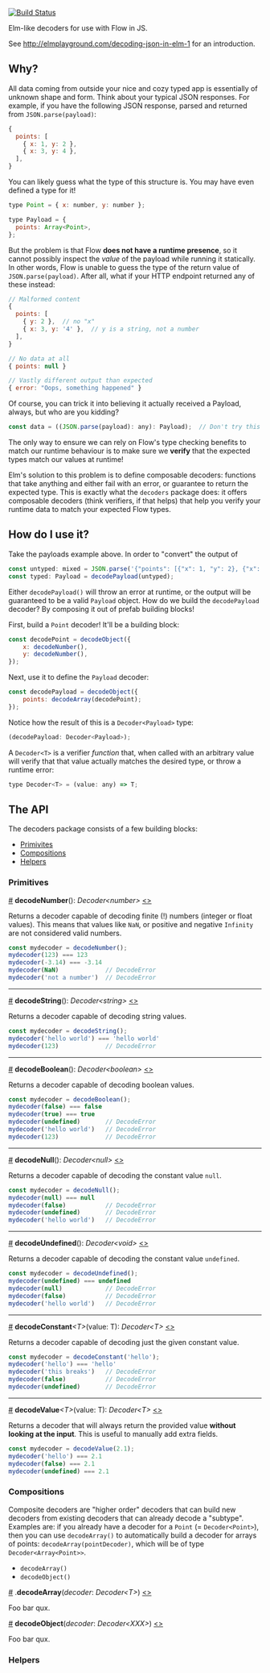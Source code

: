 [![Build Status](https://travis-ci.com/nvie/decoders.svg?token=aq9GGFeH6P9dKDFz65um&branch=master)](https://travis-ci.com/nvie/decoders)

Elm-like decoders for use with Flow in JS.

See http://elmplayground.com/decoding-json-in-elm-1 for an introduction.

## Why?

All data coming from outside your nice and cozy typed app is essentially of
unknown shape and form.  Think about your typical JSON responses.  For example,
if you have the following JSON response, parsed and returned from
`JSON.parse(payload)`:

```javascript
{
  points: [
    { x: 1, y: 2 },
    { x: 3, y: 4 },
  ],
}
```

You can likely guess what the type of this structure is.  You may have even
defined a type for it!

```javascript
type Point = { x: number, y: number };

type Payload = {
  points: Array<Point>,
};
```

But the problem is that Flow **does not have a runtime presence**, so it cannot
possibly inspect the _value_ of the payload while running it statically.  In
other words, Flow is unable to guess the type of the return value of
`JSON.parse(payload)`.  After all, what if your HTTP endpoint returned any of these instead:

```javascript
// Malformed content
{
  points: [
    { y: 2 },  // no "x"
    { x: 3, y: '4' },  // y is a string, not a number
  ],
}

// No data at all
{ points: null }

// Vastly different output than expected
{ error: "Oops, something happened" }
```

Of course, you can trick it into believing it actually received a Payload,
always, but who are you kidding?

```javascript
const data = ((JSON.parse(payload): any): Payload);  // Don't try this at home
```

The only way to ensure we can rely on Flow's type checking benefits to match
our runtime behaviour is to make sure we **verify** that the expected types
match our values at runtime!

Elm's solution to this problem is to define composable decoders: functions that
take anything and either fail with an error, or guarantee to return the
expected type.  This is exactly what the `decoders` package does: it offers
composable decoders (think verifiers, if that helps) that help you verify your
runtime data to match your expected Flow types.


## How do I use it?

Take the payloads example above.  In order to "convert" the output of 

```javascript
const untyped: mixed = JSON.parse('{"points": [{"x": 1, "y": 2}, {"x": 3, "y": 4}]}');
const typed: Payload = decodePayload(untyped);
```

Either `decodePayload()` will throw an error at runtime, or the output will be
guaranteed to be a valid `Payload` object.  How do we build the `decodePayload`
decoder?  By composing it out of prefab building blocks!

First, build a `Point` decoder!  It'll be a building block:

```javascript
const decodePoint = decodeObject({
    x: decodeNumber(),
    y: decodeNumber(),
});
```

Next, use it to define the `Payload` decoder:

```javascript
const decodePayload = decodeObject({
    points: decodeArray(decodePoint);
});
```

Notice how the result of this is a `Decoder<Payload>` type:

```javascript
(decodePayload: Decoder<Payload>);
```

A `Decoder<T>` is a verifier _function_ that, when called with an arbitrary
value will verify that that value actually matches the desired type, or throw
a runtime error:

```javascript
type Decoder<T> = (value: any) => T;
```

## The API

The decoders package consists of a few building blocks:

* [Primivites](#primitives)
* [Compositions](#compositions)
* [Helpers](#helpers)


### Primitives

<a name="decodeNumber" href="#decodeNumber">#</a> <b>decodeNumber</b>(): <i>Decoder&lt;number&gt;</i> [&lt;&gt;](https://github.com/nvie/decoders/blob/master/src/number.js "Source")

Returns a decoder capable of decoding finite (!) numbers (integer or float
values).  This means that values like `NaN`, or positive and negative
`Infinity` are not considered valid numbers.

```javascript
const mydecoder = decodeNumber();
mydecoder(123) === 123
mydecoder(-3.14) === -3.14
mydecoder(NaN)             // DecodeError
mydecoder('not a number')  // DecodeError
```


---

<a name="decodeString" href="#decodeString">#</a> <b>decodeString</b>(): <i>Decoder&lt;string&gt;</i> [&lt;&gt;](https://github.com/nvie/decoders/blob/master/src/string.js "Source")

Returns a decoder capable of decoding string values.

```javascript
const mydecoder = decodeString();
mydecoder('hello world') === 'hello world'
mydecoder(123)             // DecodeError
```


---

<a name="decodeBoolean" href="#decodeBoolean">#</a> <b>decodeBoolean</b>(): <i>Decoder&lt;boolean&gt;</i> [&lt;&gt;](https://github.com/nvie/decoders/blob/master/src/string.js "Source")

Returns a decoder capable of decoding boolean values.

```javascript
const mydecoder = decodeBoolean();
mydecoder(false) === false
mydecoder(true) === true
mydecoder(undefined)       // DecodeError
mydecoder('hello world')   // DecodeError
mydecoder(123)             // DecodeError
```


---

<a name="decodeNull" href="#decodeNull">#</a> <b>decodeNull</b>(): <i>Decoder&lt;null&gt;</i> [&lt;&gt;](https://github.com/nvie/decoders/blob/master/src/constants.js "Source")

Returns a decoder capable of decoding the constant value `null`.

```javascript
const mydecoder = decodeNull();
mydecoder(null) === null
mydecoder(false)           // DecodeError
mydecoder(undefined)       // DecodeError
mydecoder('hello world')   // DecodeError
```


---

<a name="decodeUndefined" href="#decodeUndefined">#</a> <b>decodeUndefined</b>(): <i>Decoder&lt;void&gt;</i> [&lt;&gt;](https://github.com/nvie/decoders/blob/master/src/constants.js "Source")

Returns a decoder capable of decoding the constant value `undefined`.

```javascript
const mydecoder = decodeUndefined();
mydecoder(undefined) === undefined
mydecoder(null)            // DecodeError
mydecoder(false)           // DecodeError
mydecoder('hello world')   // DecodeError
```


---

<a name="decodeConstant" href="#decodeConstant">#</a> <b>decodeConstant</b><i>&lt;T&gt;</i>(value: T): <i>Decoder&lt;T&gt;</i> [&lt;&gt;](https://github.com/nvie/decoders/blob/master/src/constants.js "Source")

Returns a decoder capable of decoding just the given constant value.

```javascript
const mydecoder = decodeConstant('hello');
mydecoder('hello') === 'hello'
mydecoder('this breaks')   // DecodeError
mydecoder(false)           // DecodeError
mydecoder(undefined)       // DecodeError
```


---

<a name="decodeValue" href="#decodeValue">#</a> <b>decodeValue</b><i>&lt;T&gt;</i>(value: T): <i>Decoder&lt;T&gt;</i> [&lt;&gt;](https://github.com/nvie/decoders/blob/master/src/constants.js "Source")

Returns a decoder that will always return the provided value **without looking
at the input**.  This is useful to manually add extra fields.

```javascript
const mydecoder = decodeValue(2.1);
mydecoder('hello') === 2.1
mydecoder(false) === 2.1
mydecoder(undefined) === 2.1
```


### Compositions

Composite decoders are "higher order" decoders that can build new decoders from
existing decoders that can already decode a "subtype".  Examples are: if you
already have a decoder for a `Point` (= `Decoder<Point>`), then you can use
`decodeArray()` to automatically build a decoder for arrays of points:
`decodeArray(pointDecoder)`, which will be of type `Decoder<Array<Point>>`.

* `decodeArray()`
* `decodeObject()`

<a name="array" href="#array">#</a> .<b>decodeArray</b>(<i>decoder</i>: <i>Decoder&lt;T&gt;</i>) [&lt;&gt;](https://github.com/nvie/decoders/blob/master/src/array.js "Source")

Foo bar qux.


<a name="object" href="#object">#</a> <b>decodeObject</b>(<i>decoder</i>: <i>Decoder&lt;XXX&gt;</i>) [&lt;&gt;](https://github.com/nvie/decoders/blob/master/src/object.js "Source")

Foo bar qux.


### Helpers

